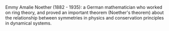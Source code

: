 Emmy Amalie Noether (1882 - 1935): a German mathematician who worked on
ring theory, and proved an important theorem (Noether's theorem) about
the relationship between symmetries in physics and conservation
principles in dynamical systems.
